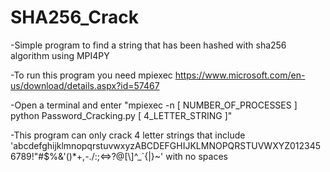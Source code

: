 # SHA256_Crack
-Simple program to find a string that has been hashed with sha256 algorithm using MPI4PY

-To run this program you need mpiexec https://www.microsoft.com/en-us/download/details.aspx?id=57467

-Open a terminal and enter "mpiexec -n [ NUMBER_OF_PROCESSES ] python Password_Cracking.py [ 4_LETTER_STRING ]"

-This program can only crack 4 letter strings that include 'abcdefghijklmnopqrstuvwxyzABCDEFGHIJKLMNOPQRSTUVWXYZ0123456789!"#$%&\'()*+,-./:;<=>?@[\\]^_`{|}~' with no spaces
